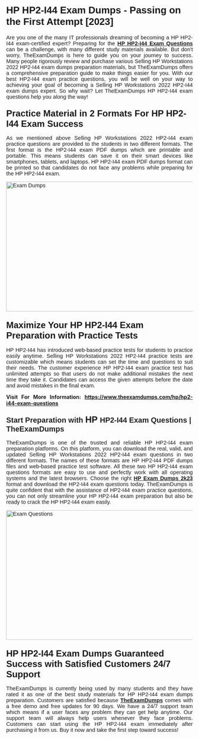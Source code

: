 <h1><span style="font-size:26px"><strong><span style="font-family:Calibri,sans-serif">HP HP2-I44 Exam Dumps - Passing on the First Attempt [2023]</span></strong></span></h1> <p style="text-align:justify"><span style="font-size:11pt"><span style="font-family:Calibri,sans-serif">Are you one of the many IT professionals dreaming of becoming a HP HP2-I44 exam-certified expert? Preparing for the <a href="https://www.theexamdumps.com/hp/hp2-i44-exam-questions"><strong>HP HP2-I44 Exam Questions</strong></a> can be a challenge, with many different study materials available. But don't worry, TheExamDumps is here to guide you on your journey to success. Many people rigorously review and purchase various Selling HP Workstations 2022 HP2-I44 exam dumps preparation materials, but TheExamDumps offers a comprehensive preparation guide to make things easier for you. With our best HP2-I44 exam practice questions, you will be well on your way to achieving your goal of becoming a Selling HP Workstations 2022 HP2-I44 exam dumps expert. So why wait? Let TheExamDumps HP HP2-I44 exam questions help you along the way!</span></span></p> <h3><strong><span style="font-size:11pt"><span style="font-family:Calibri,sans-serif"><span style="font-size:18.0pt">Practice Material in 2 Formats For HP HP2-I44 Exam Success</span></span></span></strong></h3> <p style="text-align:justify"><span style="font-size:11pt"><span style="font-family:Calibri,sans-serif">As we mentioned above Selling HP Workstations 2022 HP2-I44 exam practice questions are provided to the students in two different formats. The first format is the HP2-I44 exam PDF dumps which are printable and portable. This means students can save it on their smart devices like smartphones, tablets, and laptops. HP HP2-I44 exam PDF dumps format can be printed so that candidates do not face any problems while preparing for the HP HP2-I44 exam.</span></span></p> <p style="text-align:justify"><span style="font-size:11pt"><span style="font-family:Calibri,sans-serif"><img alt="Exam Dumps" src="https://blogger.googleusercontent.com/img/b/R29vZ2xl/AVvXsEjc0alX9f7D0J2fd3JpWwoMjd3YPRapOoB_fjTGpUs-OSZTfqZvz4v6ocotbgvQ3CU-4bvQmFuBd0DCyRe7VYlZy5Bg0FvPjLRu9zI7AzR6WXBbxZ6w74RlDF0kMkF1RkpTX5XcObrdQJIPROv_pQ9sNQt_GQ62wXcy5Zz4U8GpVYprMOCpHaFeZqJaew/s1640/ny2023ted1.jpg" style="height:350px; width:750px" /></span></span></p> <h3><span style="font-size:11pt"><span style="font-family:Calibri,sans-serif"><strong><span style="font-size:18.0pt">Maximize Your HP HP2-I44 Exam Preparation with Practice Tests</span></strong></span></span></h3> <p style="text-align:justify"><span style="font-size:11pt"><span style="font-family:Calibri,sans-serif">HP HP2-I44 has introduced web-based practice tests for students to practice easily anytime. Selling HP Workstations 2022 HP2-I44 practice tests are customizable which means students can set the time and questions to suit their needs. The customer experience HP HP2-I44 exam practice test has unlimited attempts so that users do not make additional mistakes the next time they take it. Candidates can access the given attempts before the date and avoid mistakes in the final exam.</span></span></p> <p style="text-align:justify"><strong>Visit For More Information: <a href="https://www.theexamdumps.com/hp/hp2-i44-exam-questions">https://www.theexamdumps.com/hp/hp2-i44-exam-questions</a></strong></p> <h3><span style="font-size:11pt"><span style="font-family:Calibri,sans-serif"><strong><span style="font-size:15.0pt"><span style="font-family:"Arial",sans-serif"><span style="color:#212121">Start Preparation with </span></span></span><span style="font-size:18.0pt">HP </span><span style="font-size:15.0pt"><span style="font-family:"Arial",sans-serif"><span style="color:#212121"> HP2-I44 Exam Questions | TheExamDumps</span></span></span></strong></span></span></h3> <p style="text-align:justify"><span style="font-size:11pt"><span style="font-family:Calibri,sans-serif">TheExamDumps is one of the trusted and reliable HP HP2-I44 exam preparation platforms. On this platform, you can download the real, valid, and updated Selling HP Workstations 2022 HP2-I44 exam questions in two different formats. The names of these formats are HP HP2-I44 PDF dumps files and web-based practice test software. All these two HP HP2-I44 exam questions formats are easy to use and perfectly work with all operating systems and the latest browsers. Choose the right <a href="https://www.theexamdumps.com/hp-exam-dumps"><strong>HP Exam Dumps 2k23</strong></a> format and download the HP2-I44 exam questions today. TheExamDumps is quite confident that with the assistance of HP2-I44 exam practice questions, you can not only streamline your HP HP2-I44 exam preparation but also be ready to crack the HP HP2-I44 exam easily.</span></span></p> <p style="text-align:justify"><span style="font-size:11pt"><span style="font-family:Calibri,sans-serif"><a href="https://www.theexamdumps.com/hp/hp2-i44-exam-questions" rel="no-follow"><img alt="Exam Questions" src="https://blogger.googleusercontent.com/img/b/R29vZ2xl/AVvXsEh587IRQS9WdIwYlO1XyFA8nINzyylpBd7NdYOg9PTzTNjYcF56ZNoPpixivKqIf3opnXs9GE94GbvumEC6-H1no9dUewTsPhacjupLxc871G1FrH_4bvB01r16J2HvD6xLcWqPSrdP3142foxM4LxIC86ckBXtfeVD76gmAD8aaR3UQD5ODL3vr7tEgA/s1200/ny2023ted2.jpg" style="height:350px; width:750px" /></a></span></span></p> <h3><span style="font-size:11pt"><span style="font-family:Calibri,sans-serif"><strong><span style="font-size:18.0pt">HP HP2-I44 Exam Dumps Guaranteed Success with Satisfied Customers 24/7 Support</span></strong></span></span></h3> <p style="text-align:justify"><span style="font-size:11pt"><span style="font-family:Calibri,sans-serif">TheExamDumps is currently being used by many students and they have rated it as one of the best study materials for HP HP2-I44 exam dumps preparation. Customers are satisfied because <a href="https://www.theexamdumps.com/"><strong>TheExamDumps</strong></a> comes with a free demo and free updates for 90 days. We have a 24/7 support team which means if a user faces any problem they can get help anytime. Our support team will always help users whenever they face problems. Customers can start using the HP HP2-I44 exam immediately after purchasing it from us. Buy it now and take the first step toward success!</span></span></p>
